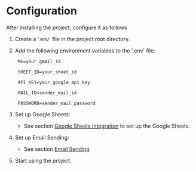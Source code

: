 # Configuration

After installing the project, configure it as follows

1. Create a '.env' file in the project root directory.

2. Add the following environment variables to the '.env' file:
   
        ME=your_gmail_id
    
        SHEET_ID=your_sheet_id

        API_KEY=your_google_api_key

        MAIL_ID=sender_mail_id

        PASSWORD=sender_mail_password      

3. Set up Google Sheets:
    - See section [Google Sheets Integration](google_sheets_integration.md)
      to set up the Google Sheets.
    
4. Set up Email Sending:
    - See section [Email Sending](email_sending.md)

5. Start using the project.